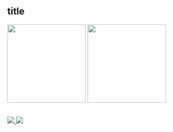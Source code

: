 ## title
<div style="display:inline-block">
  <img height="180em" src="https://github-readme-stats.vercel.app/api?username=robson-prioli&show_icons=true&theme=transparent" /> 
  <img height="180em" src="https://github-readme-stats.vercel.app/api/top-langs/?username=robson-prioli&hide_progress=true&layout=compact&langs_count=20" /> 
</div>

## 
<div style="display:inline-block">
  <a href="#" target="_blank">
    <img src="https://img.shields.io/badge/Instagram-E4405F?style=for-the-badge&logo=instagram&logoColor=white" /> 
  </a>
  <a href="#" target="_blank">
    <img src="https://img.shields.io/badge/LinkedIn-0077B5?style=for-the-badge&logo=linkedin&logoColor=white" /> 
  </a>
</div>
